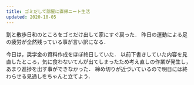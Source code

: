 ```yaml
---
title: ゴミだして部屋に直帰ニート生活
updated: 2020-10-05
---
```


割と散歩日和のところをゴミだけ出して家にすぐ戻った．
昨日の運動による足の疲労が全然残っている事が言い訳になる．

今日は，奨学金の資料作成をほぼ終日していた．
以前下書きしていた内容を見直したところ，気に食わないてんが出てしまったため考え直しの作業が発生し，
あまり進捗を出す事ができなかった．
締め切りが近づいているので明日には終わらせる見通しをちゃんと立てよう．
